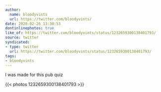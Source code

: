 ```yaml
---
author:
  name: bloodyvints
  url: https://twitter.com/bloodyvints/
date: 2020-02-26 13:30:53
dontinlinephotos: true
like_of: https://twitter.com/bloodyvints/status/1232659300138401793/
source: twitter
syndicated:
- type: twitter
  url: https://twitter.com/bloodyvints/status/1232659300138401793/
tags:
- bloodyvints
---
```


I was made for this pub quiz 

{{< photos 1232659300138401793 >}}